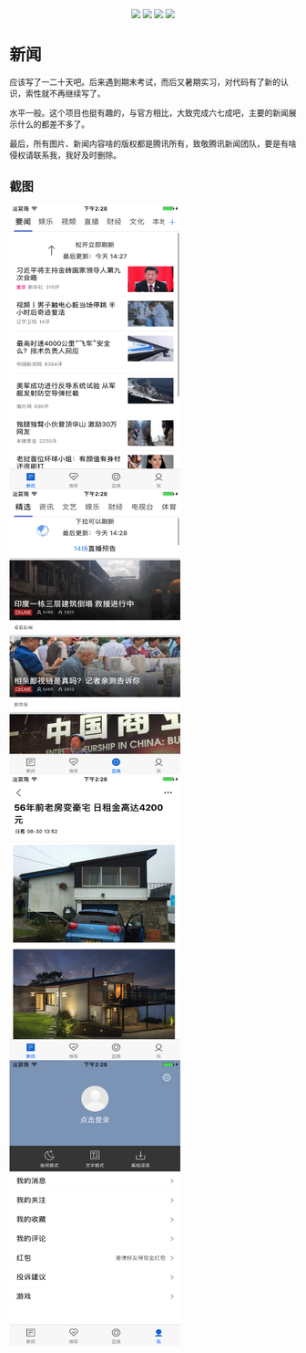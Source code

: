 
<p align="center">
<a href="https://img.shields.io/badge/Language-%20Objective--C%20-orange.svg"><img src="https://img.shields.io/badge/Language-%20Objective--C%20-orange.svg"></a>
<a href="https://img.shields.io/badge/platform-iOS8-blue.svg?style=flat"><img src="https://img.shields.io/badge/platform-iOS8-blue.svg?style=flat"></a>
<a href="https://img.shields.io/hexpm/l/plug.svg"><img src="https://img.shields.io/hexpm/l/plug.svg"></a>
<a href="http://blog.chenyalun.com"><img src="https://travis-ci.org/ChenYalun/YAQQNews.svg?branch=master"></a>
</p>

# 新闻  
应该写了一二十天吧。后来遇到期末考试，而后又暑期实习，对代码有了新的认识，索性就不再继续写了。

水平一般。这个项目也挺有趣的，与官方相比，大致完成六七成吧，主要的新闻展示什么的都差不多了。

最后，所有图片、新闻内容啥的版权都是腾讯所有，致敬腾讯新闻团队，要是有啥侵权请联系我，我好及时删除。

## 截图

<img src="https://github.com/ChenYalun/YAQQNews/blob/master/YAQQNews/YAQQNews/Resource/images/001.png?raw=true" width = "300" height = "500"  align=center />

<img src="https://github.com/ChenYalun/YAQQNews/blob/master/YAQQNews/YAQQNews/Resource/images/002.png?raw=true" width = "300" height = "500"  align=center />

<img src="https://github.com/ChenYalun/YAQQNews/blob/master/YAQQNews/YAQQNews/Resource/images/003.png?raw=true" width = "300" height = "500"  align=center />

<img src="https://github.com/ChenYalun/YAQQNews/blob/master/YAQQNews/YAQQNews/Resource/images/004.png?raw=true" width = "300" height = "500"  align=center />










